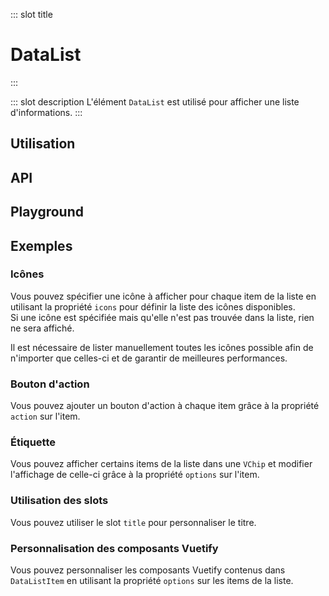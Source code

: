 ::: slot title
# DataList
:::

::: slot description
L'élément `DataList` est utilisé pour afficher une liste d'informations.
:::

## Utilisation

<DocExample
  eager
  file="elements/data-list/examples/data-list"
/>

## API

<DocApi
  :value="['DataList', 'DataListItem', 'DataListLoading']"
  :api="{
    DataList: {
      props: [
        {
          name: 'items',
          required: true,
          type: 'DataListItem[]',
          description: 'La liste des items à afficher.',
          example: '{\n	key: string;\n	value?: string;\n	action?: string;\n	chip?: boolean;\n	icon?: string;\n	options?: Options;\n}'
        },
        {
          name: 'icons',
          default: 'undefined',
          type: 'DataListIcons',
          description: 'La liste des différentes icônes disponibles pour les items.',
          example: '{\n	[iconName: string]: string;\n}'
        },
        {
          name: 'list-title',
          type: 'string',
          default: 'undefined',
          description: 'Le titre de la liste.'
        },
        {
          name: 'title-class',
          type: 'string',
          default: '\'mb-3 headline\'',
          description: 'Les classes à appliquer sur le titre de la liste.'
        },
        {
          name: 'row',
          type: 'boolean',
          default: 'false',
          description: 'Affiche les items de la liste horizontalement.'
        },
        {
          name: 'flex',
          type: 'boolean',
          default: 'false',
          description: 'Affiche les items en ligne avec passage à la ligne lorsqu\'il n\'y a plus de place disponible.'
        },
        {
          name: 'placeholder',
          type: 'string',
          default: '\'…\'',
          description: 'Le texte à afficher lorsqu\'il n\'y a pas de valeur.'
        },
        {
          name: 'min-width',
          type: 'string',
          default: 'undefined',
          description: 'La largeur minimum du composant.'
        },
        {
          name: 'item-width',
          type: 'string',
          default: '\'200px\'',
          description: 'La largeur de chaque item.'
        },
        {
          name: 'loading',
          type: 'boolean',
          default: 'false',
          description: 'Affiche un état de chargement.'
        },
        {
          name: 'items-number-loading',
          type: 'number',
          default: '1',
          description: 'Le nombre d\'items à afficher lors du chargement.'
        },
        {
          name: 'heading-loading',
          type: 'boolean',
          default: 'false',
          description: 'Affiche un squelette pour le titre pendant le chargement.'
        }
      ],
      slots: [
        {
          name: 'title',
          description: 'Slot pour remplacer le titre par défaut.'
        }
      ],
      events: [
        {
          name: 'click:item-action',
          description: 'Événement émis lorsque l\'utilisateur clique sur le bouton d\'action d\'un item.',
          value: 'itemIndex: number'
        }
      ]
    },
    DataListItem: {
      props: [
        {
          name: 'label',
          type: 'string',
          required: true,
          description: 'Le label de la valeur.'
        },
        {
          name: 'value',
          type: 'string',
          default: 'undefined',
          description: 'La valeur à afficher.'
        },
        {
          name: 'action',
          type: 'string',
          default: 'undefined',
          description: 'Le label du bouton action à afficher.'
        },
        {
          name: 'placeholder',
          type: 'string',
          default: '\'…\'',
          description: 'Le texte à afficher lorsqu\'il n\'y a pas de valeur.'
        },
        {
          name: 'chip',
          type: 'boolean',
          default: 'false',
          description: 'Affiche la valeur dans une `VChip`.'
        },
        {
          name: 'icon',
          type: 'string',
          default: 'undefined',
          description: 'Le nom de l\'icône à afficher.'
        },
        {
          name: 'vuetify-options',
          type: 'Options',
          default: 'undefined',
          description: 'Personnalisation des composants Vuetify en utilisant la directive `customizable`.',
          options: '{\n	layout: `VLayout`,\n	icon: `VIcon`,\n	chip: `VChip`,\n	actionBtn: `VBtn`\n}'
        }
      ],
      slots: [
        {
          name: 'icon',
          description: 'Slot pour remplacer l\'icône.'
        },
        {
          name: 'value',
          description: 'Slot pour remplacer le contenu de l\'item.'
        },
        {
          name: 'action',
          description: 'Slot pour remplacer le contenu de l\'action.'
        }
      ],
      events: [
        {
          name: 'click:action',
          description: 'Événement émis lorsque l\'utilisateur clique sur le bouton d\'action.'
        }
      ]
    },
    DataListLoading: {
      props: [
        {
          name: 'itemsNumber',
          type: 'number',
          default: '1',
          description: 'Le nombre d\'items à afficher pendant le chargement.'
        },
        {
          name: 'heading',
          type: 'boolean',
          default: 'false',
          description: 'Affiche un squelette pour le titre pendant le chargement.'
        },
        {
          name: 'row',
          type: 'boolean',
          default: 'false',
          description: 'Affiche les items de la liste horizontalement.'
        },
        {
          name: 'flex',
          type: 'boolean',
          default: 'false',
          description: 'Affiche les items en ligne avec passage à la ligne lorsqu\'il n\'y a plus de place disponible.'
        },
        {
          name: 'width',
          type: 'string',
          default: '\'200px\'',
          description: 'La largeur de chaque item.'
        }
      ]
    }
  }"
/>

## Playground

<DocExample file="elements/data-list/examples/data-list-playground" />

## Exemples

### Icônes

Vous pouvez spécifier une icône à afficher pour chaque item de la liste en utilisant la propriété `icons` pour définir la liste des icônes disponibles.<br>
Si une icône est spécifiée mais qu'elle n'est pas trouvée dans la liste, rien ne sera affiché.

<DocInfo>

Il est nécessaire de lister manuellement toutes les icônes possible afin de n'importer que celles-ci et de garantir de meilleures performances.

</DocInfo>

<DocExample file="elements/data-list/examples/data-list-icons" />

### Bouton d'action

Vous pouvez ajouter un bouton d'action à chaque item grâce à la propriété `action` sur l'item.

<DocExample file="elements/data-list/examples/data-list-action" />

### Étiquette

Vous pouvez afficher certains items de la liste dans une `VChip` et modifier l'affichage de celle-ci grâce à la propriété `options` sur l'item.

<DocExample file="elements/data-list/examples/data-list-chip" />

### Utilisation des slots

Vous pouvez utiliser le slot `title` pour personnaliser le titre.

<DocExample file="elements/data-list/examples/data-list-slot" />

### Personnalisation des composants Vuetify

Vous pouvez personnaliser les composants Vuetify contenus dans `DataListItem` en utilisant la propriété `options` sur les items de la liste.

<DocExample file="elements/data-list/examples/data-list-options" />

